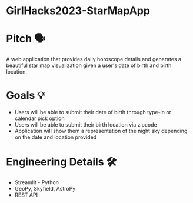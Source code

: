 # GirlHacks2023-StarMapApp

# Pitch 🗣️
A web application that provides daily horoscope details and generates a beautiful star map visualization given a user's date of birth and birth location.

# Goals 💡
- Users will be able to submit their date of birth through type-in or calendar pick option
- Users will be able to submit their birth location via zipcode
- Application will show them a representation of the night sky depending on the date and location provided 

# Engineering Details 🛠️
- Streamlit - Python
- GeoPy, Skyfield, AstroPy
- REST API